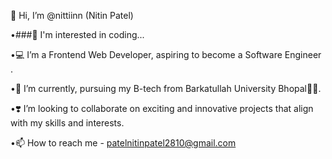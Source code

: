 👋 Hi, I’m @nittiinn (Nitin Patel)

•###👀 I'm interested in coding...

•💻 I’m a Frontend Web Developer, aspiring to become a Software Engineer .

•🌱 I’m currently, pursuing my B-tech from Barkatullah University Bhopal🧑‍🎓.

•❣️ I’m looking to collaborate on exciting and innovative projects that align with my skills and interests.

•📫 How to reach me - patelnitinpatel2810@gmail.com

<!---
nittiinn/nittiinn is a ✨ special ✨ repository because its `README.md` (this file) appears on your GitHub profile.
You can click the Preview link to take a look at your changes.
--->
